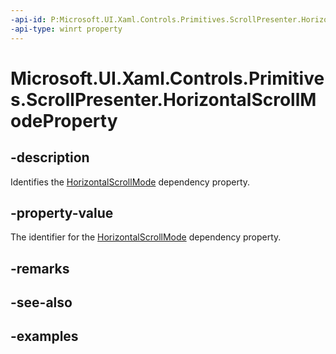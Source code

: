 ```yaml
---
-api-id: P:Microsoft.UI.Xaml.Controls.Primitives.ScrollPresenter.HorizontalScrollModeProperty
-api-type: winrt property
---
```


# Microsoft.UI.Xaml.Controls.Primitives.ScrollPresenter.HorizontalScrollModeProperty

<!--
public static Microsoft.UI.Xaml.DependencyProperty HorizontalScrollModeProperty { get; }
-->


## -description

Identifies the [HorizontalScrollMode](scrollpresenter_horizontalscrollmode.md) dependency property.

## -property-value

The identifier for the [HorizontalScrollMode](scrollpresenter_horizontalscrollmode.md) dependency property.

## -remarks

## -see-also

## -examples


